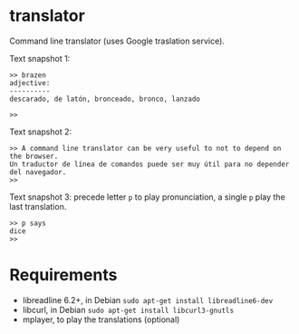 translator
==========
Command line translator (uses Google traslation service).

Text snapshot 1:

    >> brazen
    adjective:
    ----------
    descarado, de latón, bronceado, bronco, lanzado

    >> 

Text snapshot 2:

    >> A command line translator can be very useful to not to depend on the browser.
    Un traductor de línea de comandos puede ser muy útil para no depender del navegador.
    >> 

Text snapshot 3: precede letter `p` to play pronunciation, a single `p` play the last translation.

    >> p says
    dice
    >> 

Requirements
============
- libreadline 6.2+, in Debian ``sudo apt-get install libreadline6-dev``
- libcurl, in Debian ``sudo apt-get install libcurl3-gnutls``
- mplayer, to play the translations (optional)
